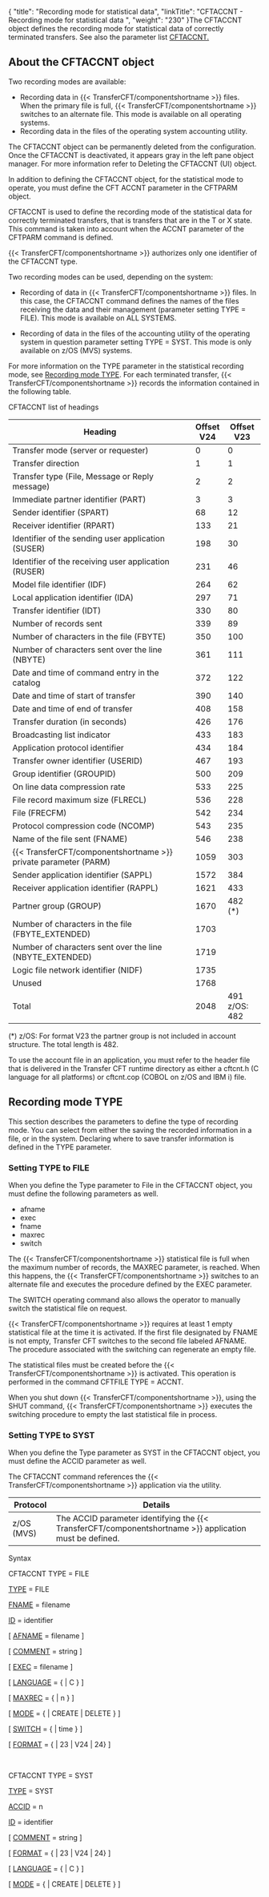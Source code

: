 {
    "title": "Recording  mode for statistical data",
    "linkTitle": "CFTACCNT - Recording mode for statistical data ",
    "weight": "230"
}The CFTACCNT object defines the recording mode for statistical data
of correctly terminated transfers. See also the parameter list
[CFTACCNT.](../../../c_intro_userinterfaces/web_copilot_ui/conf_intro/cftaccnt)

<span id="About_the_CFTACCNT_object"></span>

## About the CFTACCNT object

Two recording modes are available:

- Recording data
    in {{< TransferCFT/componentshortname >}} files. When the primary file is full, {{< TransferCFT/componentshortname >}}
    switches to an alternate file. This mode is available on all operating
    systems.
- Recording data
    in the files of the operating system accounting utility.

The CFTACCNT object can be permanently deleted from the configuration.
Once the CFTACCNT is deactivated, it appears gray in the left pane object
manager. For more information refer to Deleting
the CFTACCNT (UI) object.

In addition to defining the CFTACCNT object, for the statistical mode
to operate, you must define the CFT ACCNT parameter in the CFTPARM object.

CFTACCNT is used to define the recording mode of the statistical data
for correctly terminated transfers, that is transfers that are in the
T or X state. This command is taken into account when the ACCNT parameter
of the CFTPARM command is defined.

{{< TransferCFT/componentshortname  >}} authorizes only one identifier of the CFTACCNT type.

Two recording modes can be used, depending on the system:

- Recording of data
    in {{< TransferCFT/componentshortname >}} files. In this case, the CFTACCNT command defines the names of the files receiving
    the data and their management (parameter setting TYPE = FILE). This mode
    is available on ALL SYSTEMS.

<!-- -->

- Recording of data
    in the files of the accounting utility of the operating system in question
    parameter setting TYPE = SYST. This
    mode is only available on z/OS (MVS) systems.

For more information on the TYPE parameter in the statistical recording
mode, see [Recording mode TYPE](#Recordin). For each terminated transfer, {{< TransferCFT/componentshortname  >}} records the information
contained in the following table.

CFTACCNT list of headings


| Heading  | Offset<br/> V24 | Offset<br/> V23 |
| --- | --- | --- |
| Transfer mode (server or requester)  | 0  | 0  |
| Transfer direction  | 1  | 1  |
| Transfer type (File, Message or Reply message)  | 2  | 2  |
| Immediate partner identifier (PART)  | 3  | 3  |
| Sender identifier (SPART)  | 68  | 12  |
| Receiver identifier (RPART)  | 133  | 21  |
| Identifier of the sending user application (SUSER)  | 198  | 30  |
| Identifier of the receiving user application (RUSER)  | 231  | 46  |
| Model file identifier (IDF)  | 264  | 62  |
| Local application identifier (IDA)  | 297  | 71  |
| Transfer identifier (IDT)  | 330  | 80  |
| Number of records sent  | 339  | 89  |
| Number of characters in the file (FBYTE) | 350  | 100  |
| Number of characters sent over the line (NBYTE) | 361  | 111  |
| Date and time of command entry in the catalog  | 372  | 122  |
| Date and time of start of transfer  | 390  | 140  |
| Date and time of end of transfer  | 408  | 158  |
| Transfer duration (in seconds)  | 426  | 176  |
| Broadcasting list indicator  | 433  | 183  |
| Application protocol identifier  | 434  | 184  |
| Transfer owner identifier (USERID)  | 467  | 193  |
| Group identifier (GROUPID)  | 500  | 209  |
| On line data compression rate  | 533  | 225  |
| File record maximum size (FLRECL)  | 536  | 228  |
| File (FRECFM)  | 542  | 234  |
| Protocol compression code (NCOMP)  | 543  | 235  |
| Name of the file sent (FNAME)  | 546  | 238  |
| {{< TransferCFT/componentshortname  >}} private parameter (PARM)  | 1059  | 303  |
| Sender application identifier (SAPPL)  | 1572  | 384  |
| Receiver application identifier (RAPPL)  | 1621  | 433  |
| Partner group (GROUP)  | 1670  | 482 (*)  |
| Number of characters in the file (FBYTE_EXTENDED)  | 1703  |   |
| Number of characters sent over the line (NBYTE_EXTENDED)  | 1719  |   |
| Logic file network identifier (NIDF)  | 1735  |   |
| Unused  | 1768  |   |
| Total | 2048  | 491<br/> z/OS: 482 |


(\*) z/OS: For format V23 the partner group is not included in account structure. The total length is 482.

To use the account file in an application, you must refer to the header file that is delivered in the Transfer CFT runtime directory as either a cftcnt.h (C language for all platforms) or cftcnt.cop (COBOL on z/OS and IBM i) file.

<span id="Recordin"></span>

## Recording mode TYPE

This section describes the parameters to define the type of recording
mode. You can select from either the saving the recorded information in
a file, or in the system. Declaring where to save transfer information
is defined in the TYPE parameter.

<span id="Setting_TYPE_to_FILE"></span>

### Setting TYPE to FILE

When you
define the Type parameter to File
in the CFTACCNT object, you must define the following parameters as well.

- afname
- exec
- fname
- maxrec
- switch

The {{< TransferCFT/componentshortname  >}} statistical
file is full when the maximum number of records, the MAXREC parameter,
is reached. When this happens, the {{< TransferCFT/componentshortname  >}} switches to an alternate
file and executes the procedure defined by the EXEC parameter.

The SWITCH operating command also allows the operator to manually switch
the statistical file on request.

{{< TransferCFT/componentshortname  >}} requires at least 1 empty statistical file at the time
it is activated. If the first file designated by FNAME is not empty, Transfer
CFT switches to the second file labeled AFNAME. The procedure associated
with the switching can regenerate an empty file.

The statistical files must be created before the {{< TransferCFT/componentshortname  >}} is activated.
This operation is performed in the command CFTFILE TYPE = ACCNT.

When you shut down {{< TransferCFT/componentshortname  >}}, using the SHUT command, {{< TransferCFT/componentshortname  >}}
executes the switching procedure to empty the last statistical file in
process.

<span id="Setting_TYPE_to_SYST"></span>

### Setting TYPE to SYST

When you
define the Type parameter as SYST
in the CFTACCNT object, you must define the ACCID
parameter as well.

The CFTACCNT command references
the {{< TransferCFT/componentshortname  >}} application via the utility.


| Protocol  | Details  |
| --- | --- |
| z/OS (MVS) | The ACCID parameter identifying the {{< TransferCFT/componentshortname  >}} application must be defined. |


Syntax

CFTACCNT TYPE = FILE

[TYPE](../../../c_intro_userinterfaces/command_summary/parameter_intro/type)
= FILE

[FNAME](../../../c_intro_userinterfaces/command_summary/parameter_intro/fname)
= filename

[ID](../../../c_intro_userinterfaces/command_summary/parameter_intro/id)
= identifier

\[ [AFNAME](../../../c_intro_userinterfaces/command_summary/parameter_intro/afname)
= filename \]

\[ [COMMENT](../../../c_intro_userinterfaces/command_summary/parameter_intro/comment)
= string \]

\[ [EXEC](../../../c_intro_userinterfaces/command_summary/parameter_intro/exec)
= filename \]

\[ [LANGUAGE](../../../c_intro_userinterfaces/command_summary/parameter_intro/language)
= {
| C } \]

\[ [MAXREC](../../../c_intro_userinterfaces/command_summary/parameter_intro/maxrec)
= {
| n } \]

\[ [MODE](../../../c_intro_userinterfaces/command_summary/parameter_intro/mode)
= {
| CREATE | DELETE } \]

\[ [SWITCH](../../../c_intro_userinterfaces/command_summary/parameter_intro/switch)
= {
| time } \]

\[ [FORMAT](../../../c_intro_userinterfaces/command_summary/parameter_intro/format)
= {
| 23 | V24 | 24} \]

 

CFTACCNT TYPE = SYST

[TYPE](../../../c_intro_userinterfaces/command_summary/parameter_intro/type)
= SYST

[ACCID](../../../c_intro_userinterfaces/command_summary/parameter_intro/accid)
= n

[ID](../../../c_intro_userinterfaces/command_summary/parameter_intro/id)
= identifier

\[ [COMMENT](../../../c_intro_userinterfaces/command_summary/parameter_intro/comment)
= string \]

\[ [FORMAT](../../../c_intro_userinterfaces/command_summary/parameter_intro/format)
= {
| 23 | V24 | 24} \]

\[ [LANGUAGE](../../../c_intro_userinterfaces/command_summary/parameter_intro/language)
= {
| C } \]

\[ [MODE](../../../c_intro_userinterfaces/command_summary/parameter_intro/mode)
= {
| CREATE | DELETE } \]

